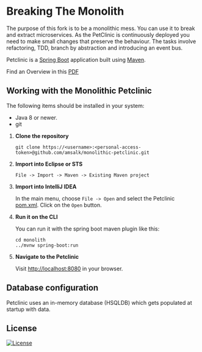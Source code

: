 # Breaking The Monolith

The purpose of this fork is to be a monolithic mess. 
You can use it to break and extract microservices.
As the PetClinic is continuously deployed you need to make small changes that preserve the behaviour.
The tasks involve refactoring, TDD, branch by abstraction and introducing an event bus.

Petclinic is a [Spring Boot](https://spring.io/guides/gs/spring-boot) application built using [Maven](https://spring.io/guides/gs/maven/).

Find an Overview in this [PDF](https://github.com/gregorriegler/monolithic-petclinic/blob/master/Monolithic%20Pet%20Clinic.pdf)

## Working with the Monolithic Petclinic

The following items should be installed in your system:
* Java 8 or newer.
* git

1) **Clone the repository**
    ```
    git clone https://<username>:<personal-access-token>@github.com/amsalk/monolithic-petclinic.git
    ```
2) **Import into Eclipse or STS**
    ```
    File -> Import -> Maven -> Existing Maven project
    ```
3) **Import into IntelliJ IDEA**

    In the main menu, choose `File -> Open` and select the Petclinic [pom.xml](pom.xml). Click on the `Open` button.

4) **Run it on the CLI**

    You can run it with the spring boot maven plugin like this:
    ```
    cd monolith
    ../mvnw spring-boot:run
    ```

5) **Navigate to the Petclinic**

    Visit [http://localhost:8080](http://localhost:8080) in your browser.

## Database configuration

Petclinic uses an in-memory database (HSQLDB) which gets populated at startup with data.

## License

[![License](https://img.shields.io/badge/License-Apache%202.0-yellowgreen.svg)](LICENSE)  
